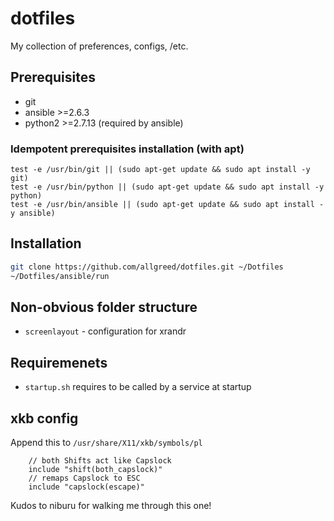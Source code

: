 # dotfiles

My collection of preferences, configs, /etc.

## Prerequisites

- git
- ansible >=2.6.3
- python2 >=2.7.13 (required by ansible)

### Idempotent prerequisites installation (with apt)

```
test -e /usr/bin/git || (sudo apt-get update && sudo apt install -y git)
test -e /usr/bin/python || (sudo apt-get update && sudo apt install -y python)
test -e /usr/bin/ansible || (sudo apt-get update && sudo apt install -y ansible)
```

## Installation

```sh
git clone https://github.com/allgreed/dotfiles.git ~/Dotfiles
~/Dotfiles/ansible/run
```

## Non-obvious folder structure

- `screenlayout` - configuration for xrandr


<!-- DEAL WITH THIS STUFF BELOW -->

## Requiremenets

- `startup.sh` requires to be called by a service at startup

## xkb config

Append this to `/usr/share/X11/xkb/symbols/pl` 

```
    // both Shifts act like Capslock
    include "shift(both_capslock)"
    // remaps Capslock to ESC
    include "capslock(escape)"
```

Kudos to niburu for walking me through this one!
